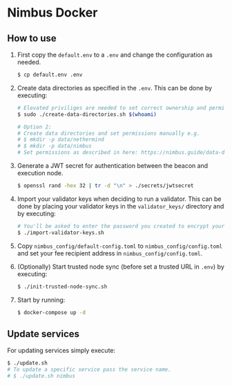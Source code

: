# Nimbus Docker

## How to use

1. First copy the `default.env` to a `.env` and change the configuration as needed.
    ```bash
    $ cp default.env .env
    ```
2. Create data directories as specified in the `.env`. This can be done by executing:
    ```bash
    # Elevated priviliges are needed to set correct ownership and permissions.
    $ sudo ./create-data-directories.sh $(whoami)
    
    # Option 2:
    # Create data directories and set permissions manually e.g.
    # $ mkdir -p data/nethermind
    # $ mkdir -p data/nimbus
    # Set permissions as described in here: https://nimbus.guide/data-dir.html#permissions
    ```
3. Generate a JWT secret for authentication between the beacon and execution node.
    ```bash
    $ openssl rand -hex 32 | tr -d "\n" > ./secrets/jwtsecret
    ```
4. Import your validator keys when deciding to run a validator. 
This can be done by placing your validator keys in the `validator_keys/` directory and by executing:
    ```bash
    # You'll be asked to enter the password you created to encrypt your keystore(s).
    $ ./import-validator-keys.sh
    ```
5. Copy `nimbus_config/default-config.toml` to `nimbus_config/config.toml` and set your fee recipient address in `nimbus_config/config.toml`.

6. (Optionally) Start trusted node sync (before set a trusted URL in `.env`) by executing:
    ```bash
    $ ./init-trusted-node-sync.sh
    ```
7. Start by running:
    ```bash
    $ docker-compose up -d
    ```

## Update services

For updating services simply execute:

```bash
$ ./update.sh
# To update a specific service pass the service name.
# $ ./update.sh nimbus
```
